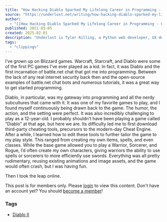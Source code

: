 ```yaml
---
title: "How Hacking Diablo Sparked My Lifelong Career in Programming - Underlost"
source: "https://underlost.net/writing/how-hacking-diablo-sparked-my-lifelong-career"
author:
  - "[[How Hacking Diablo Sparked My Lifelong Career in Programming - Underlost]]"
published: 2021-03-05
created: 2025-02-01
description: "Underlost is Tyler Rilling, a Python web developer, UX designer, and marketing consultant, living in Seattle, Washington. Probably not an Undertale game."
tags:
  - "clippings"
---
```

I’ve grown up on Blizzard games. Warcraft, Starcraft, and Diablo were some of the first PC games I've ever played as a kid. In fact, it was Diablo and the first incarnation of battle.net chat that got me into programming. Between the lack of any real internet security back then and the open-source examples of battle.net chat bots and numerous tutorials, it was a great way to get started programming.

Diablo, in particular, was my gateway into programming and all the nerdy subcultures that came with it. It was one of my favorite games to play, and I found myself continuously being drawn back to the game. The humor, the action, and the setting were perfect. It was also incredibly challenging to play as a 12-year-old. I probably shouldn’t have been playing a game called “Diablo” at that age, but here we are. Its difficulty led me to first download third-party cheating tools, precursors to the modern-day Cheat Engine. After a while, I learned how to edit these tools to further tailor the game to my play style. This ranged from creating my own items, spells, and even classes. While the base game allowed you to play a Warrior, Sorcerer, and Rogue, I’d often create my own characters, giving warriors the ability to use spells or sorcerers to more efficiently use swords. Everything was all pretty rudimentary, reusing existing animations and image assets, and the game would often crash, but I was having fun.

Then I took the leap online.

This post is for members only. Please [login](https://underlost.net/members/login) to view this content. Don't have an account yet? You should [become a member](https://underlost.net/membership)!

### Tags

- [Diablo II](https://underlost.net/tag/diablo-ii)